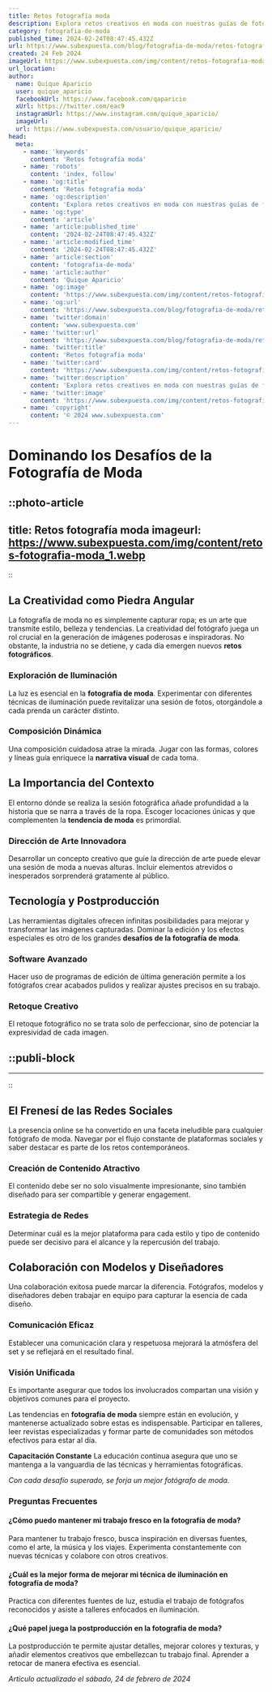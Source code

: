 ```yaml
---
title: Retos fotografía moda
description: Explora retos creativos en moda con nuestras guías de fotografía. Consejos únicos para capturar estilo y tendencia. ¡Inspírate y crea con nosotros!
category: fotografia-de-moda
published_time: 2024-02-24T08:47:45.432Z
url: https://www.subexpuesta.com/blog/fotografia-de-moda/retos-fotografia-moda
created: 24 Feb 2024
imageUrl: https://www.subexpuesta.com/img/content/retos-fotografia-moda_1.webp
url_location:
author:
  name: Quique Aparicio
  user: quique_aparicio
  facebookUrl: https://www.facebook.com/qaparicio
  xUrl: https://twitter.com/eac9
  instagramUrl: https://www.instagram.com/quique_aparicio/
  imageUrl: 
  url: https://www.subexpuesta.com/usuario/quique_aparicio/
head:
  meta:
    - name: 'keywords'
      content: 'Retos fotografía moda'
    - name: 'robots'
      content: 'index, follow'
    - name: 'og:title'
      content: 'Retos fotografía moda'
    - name: 'og:description'
      content: 'Explora retos creativos en moda con nuestras guías de fotografía. Consejos únicos para capturar estilo y tendencia. ¡Inspírate y crea con nosotros!'
    - name: 'og:type'
      content: 'article'
    - name: 'article:published_time'
      content: '2024-02-24T08:47:45.432Z'
    - name: 'article:modified_time'
      content: '2024-02-24T08:47:45.432Z'
    - name: 'article:section'
      content: 'fotografia-de-moda'
    - name: 'article:author'
      content: 'Quique Aparicio'
    - name: 'og:image'
      content: 'https://www.subexpuesta.com/img/content/retos-fotografia-moda_1.webp'
    - name: 'og:url'
      content: 'https://www.subexpuesta.com/blog/fotografia-de-moda/retos-fotografia-moda'
    - name: 'twitter:domain'
      content: 'www.subexpuesta.com'
    - name: 'twitter:url'
      content: 'https://www.subexpuesta.com/blog/fotografia-de-moda/retos-fotografia-moda'
    - name: 'twitter:title'
      content: 'Retos fotografía moda'
    - name: 'twitter:card'
      content: 'https://www.subexpuesta.com/img/content/retos-fotografia-moda_1.webp'
    - name: 'twitter:description'
      content: 'Explora retos creativos en moda con nuestras guías de fotografía. Consejos únicos para capturar estilo y tendencia. ¡Inspírate y crea con nosotros!'
    - name: 'twitter:image'
      content: 'https://www.subexpuesta.com/img/content/retos-fotografia-moda_1.webp'
    - name: 'copyright'
      content: '© 2024 www.subexpuesta.com'
---
```

# Dominando los Desafíos de la Fotografía de Moda


::photo-article
---
title: Retos fotografía moda
imageurl: https://www.subexpuesta.com/img/content/retos-fotografia-moda_1.webp
---
::


## La Creatividad como Piedra Angular

La fotografía de moda no es simplemente capturar ropa; es un arte que transmite estilo, belleza y tendencias. La creatividad del fotógrafo juega un rol crucial en la generación de imágenes poderosas e inspiradoras. No obstante, la industria no se detiene, y cada día emergen nuevos **retos fotográficos**.

### Exploración de Iluminación
La luz es esencial en la **fotografía de moda**. Experimentar con diferentes técnicas de iluminación puede revitalizar una sesión de fotos, otorgándole a cada prenda un carácter distinto.

### Composición Dinámica
Una composición cuidadosa atrae la mirada. Jugar con las formas, colores y líneas guía enriquece la **narrativa visual** de cada toma.

## La Importancia del Contexto

El entorno dónde se realiza la sesión fotográfica añade profundidad a la historia que se narra a través de la ropa. Escoger locaciones únicas y que complementen la **tendencia de moda** es primordial.

### Dirección de Arte Innovadora
Desarrollar un concepto creativo que guíe la dirección de arte puede elevar una sesión de moda a nuevas alturas. Incluir elementos atrevidos o inesperados sorprenderá gratamente al público.

## Tecnología y Postproducción

Las herramientas digitales ofrecen infinitas posibilidades para mejorar y transformar las imágenes capturadas. Dominar la edición y los efectos especiales es otro de los grandes **desafíos de la fotografía de moda**.

### Software Avanzado
Hacer uso de programas de edición de última generación permite a los fotógrafos crear acabados pulidos y realizar ajustes precisos en su trabajo.

### Retoque Creativo
El retoque fotográfico no se trata solo de perfeccionar, sino de potenciar la expresividad de cada imagen.


  ::publi-block
  ---
  ---
  ::
  
  
## El Frenesí de las Redes Sociales

La presencia online se ha convertido en una faceta ineludible para cualquier fotógrafo de moda. Navegar por el flujo constante de plataformas sociales y saber destacar es parte de los retos contemporáneos.

### Creación de Contenido Atractivo
El contenido debe ser no solo visualmente impresionante, sino también diseñado para ser compartible y generar engagement.

### Estrategia de Redes
Determinar cuál es la mejor plataforma para cada estilo y tipo de contenido puede ser decisivo para el alcance y la repercusión del trabajo.

## Colaboración con Modelos y Diseñadores

Una colaboración exitosa puede marcar la diferencia. Fotógrafos, modelos y diseñadores deben trabajar en equipo para capturar la esencia de cada diseño.

### Comunicación Eficaz
Establecer una comunicación clara y respetuosa mejorará la atmósfera del set y se reflejará en el resultado final.

### Visión Unificada
Es importante asegurar que todos los involucrados compartan una visión y objetivos comunes para el proyecto.

Las tendencias en **fotografía de moda** siempre están en evolución, y mantenerse actualizado sobre estas es indispensable. Participar en talleres, leer revistas especializadas y formar parte de comunidades son métodos efectivos para estar al día.

**Capacitación Constante**
La educación continua asegura que uno se mantenga a la vanguardia de las técnicas y herramientas fotográficas.

*Con cada desafío superado, se forja un mejor fotógrafo de moda.*

### Preguntas Frecuentes

#### ¿Cómo puedo mantener mi trabajo fresco en la fotografía de moda?
Para mantener tu trabajo fresco, busca inspiración en diversas fuentes, como el arte, la música y los viajes. Experimenta constantemente con nuevas técnicas y colabore con otros creativos.

#### ¿Cuál es la mejor forma de mejorar mi técnica de iluminación en fotografía de moda?
Practica con diferentes fuentes de luz, estudia el trabajo de fotógrafos reconocidos y asiste a talleres enfocados en iluminación.

#### ¿Qué papel juega la postproducción en la fotografía de moda?
La postproducción te permite ajustar detalles, mejorar colores y texturas, y añadir elementos creativos que embellezcan tu trabajo final. Aprender a retocar de manera efectiva es esencial.

_Artículo actualizado el sábado, 24 de febrero de 2024_